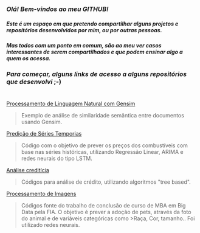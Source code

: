 ### *Olá! Bem-vindos ao meu GITHUB!*

##### Este é um espaço em que pretendo compartilhar alguns *_projetos e repositórios_* desenvolvidos por mim, ou por outras pessoas.
##### Mas todos com um ponto em comum, são ao meu ver casos interessantes de serem compartilhados e que *_podem ensinar algo_* a quem os acessa.

### *Para começar, alguns links de acesso a alguns repositórios que desenvolvi* ;-)
#
[Processamento de Linguagem Natural com Gensim](https://github.com/hellengleicy/PLN-Gensim)
>Exemplo de análise de similaridade semântica entre documentos usando Gensim.

[Predição de Séries Temporias](https://github.com/hellengleicy/Series_Temporais_Pre-os_Combustiveis)
>Código com o objetivo de prever os preços dos combustíveis com base nas séries históricas, utilizando Regressão Linear, ARIMA e redes neurais do tipo LSTM.

[Análise creditícia](https://github.com/hellengleicy/Credito_Machine_Learning)
>Códigos para análise de crédito, utilizando algoritmos "tree based".

[Processamento de Imagens](https://github.com/hellengleicy/Images_IA)
>Códigos fonte do trabalho de conclusão de curso de MBA em Big Data pela FIA. O objetivo é prever a adoção de pets, através da foto do animal e de variáveis categóricas como >Raça, Cor, tamanho.. Foi utilizado redes neurais.
